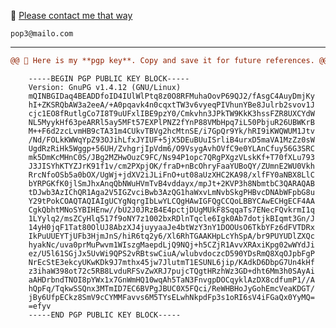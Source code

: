 📧 [Please contact me that way](mailto:pop3@mailo.com)

    pop3@mailo.com

---

```diff
@@ 🔑 Here is my **pgp key**. Copy and save it for future references. @@
```
        -----BEGIN PGP PUBLIC KEY BLOCK-----
        Version: GnuPG v1.4.12 (GNU/Linux)
        mQINBGIDaq4BEADDfoID4IUlWlPtq8z0O8RFMuhaOovP69QJ2/fAsgC4AuyDmjKy
        hI+ZKSRQbAW3a2eeA/+A0pqavk4n0cqxtTW3v6vyeqPIVhunYBe8Julrb2svov1J
        cjc1EO8fRutlgCo7I8T9uUFxlIBE9pzY0/Cmkvhn3JPkTW9KkK3hssFZR8UXCYdW
        NL5MyykHf63peARRl5ay5MFt57EXPlPNZ2fYnP88VMbHpq7iL50PbjuR26UBWKrB
        M++F6d2zcLvmHB9cTA31m4CUkvTBVg2hcMtnSE/i7GpQr9Yk/hRI9iKWQWUM1Jtv
        /Nd/FOLkKWWqYpZ93OJihLfxJYIUF+5jX5DEuBUuISrliB4urxD5maVA1MzZz0sW
        UgdRzRiHk5Wggp+56UH/ZvhgrjIpVdm6/O9VsygAvhOVfC9e0YLAnCfuy56G3SRC
        mk5DmKcMHnC0S/JBg2MZHwOuzC9FC/Ns94P1opc7QRgPXgzVLskKf+T70fXLu793
        J3JISYhKTYZJrK91f1v/cm2PXpjOK/fraD+nBcOhryFaaYUBoQY/ZUmnE2WU0Vkh
        RrcNfoOSb5a0bOX/UgWj+jdXV2iJLiFnO+ut08aUzXHC2KA98/xlfFY0aNBX8LlC
        bYRPGKfK0jlSmJhxAnqQbNWuHVmTvB4vddayx/mpJt+2KVP3h8NbmtbC3QARAQAB
        tDJwb3AzIChQR1Aga2V5IGZvciBwb3AzQG1haWxvLmNvbSkgPHBvcDNAbWFpbG8u
        Y29tPokCOAQTAQIAIgUCYgNqrgIbLwYLCQgHAwIGFQgCCQoLBBYCAwECHgECF4AA
        CgkQbhtMNoSYBIHEnw//bU2J0JRzB4E4pctjDUgMUkF8SqqaTs7ENecFQvkrmI1q
        1LYylq2/msZCyHlq517f9oNY7z1002bxRDlnTqcle6Igk0Ab7dotjkBIqmt3Gn/J
        14yH0jqF1Tat80OlUJ8AbzXJ4juyyaaJe4btWzY3nY1DOOUsO6TkbYFz6dFVTDRx
        IkPuUUEYTjUFb3HjmJnS/hiR6tq2y6/Xl6RhTGAAKHpLcYhSpA/br9PUYUDlZXQc
        hyakNc/uva0prMuPwvm1WIszgMaepdLjQ9NQj+h5CZjR1AvvXRAxiKpg02wWYdJi
        ez/U5l61SGjJx5UvWi9QPS2vRBtswCiuA/wlubvdoczcD590YDsRmQ8XqOJpbFgP
        NrEcStE3ekcyUKwKDk9J7mthx45jw7JlutmT1ESUNL6jip/KAdkD6DbpG7Un4kHf
        z3ihaW398ot72c5RB8LvduRFSvZwXRJ7pujcTQgtHRzhWz3GD+dht6Mm3h0SAyAi
        aAHDrbndTNOI8pYWx1x7GnWmHQ10wqAh5TaN3FnvgpDOCqyklAzDX8cdfumP1//A
        hQpFq/TqkwSSQnx3MTmID7EC6BVPgJBUC0X5FQci/ReWHBHoJyGohEmcVeaKDGT/
        jBy6UfpECkz8SmV9cCYMMFavvs6M5TYsELwhNkpdFp3s1oRI6sV4iFGaQx0YyMQ=
        =efyv
        -----END PGP PUBLIC KEY BLOCK-----
